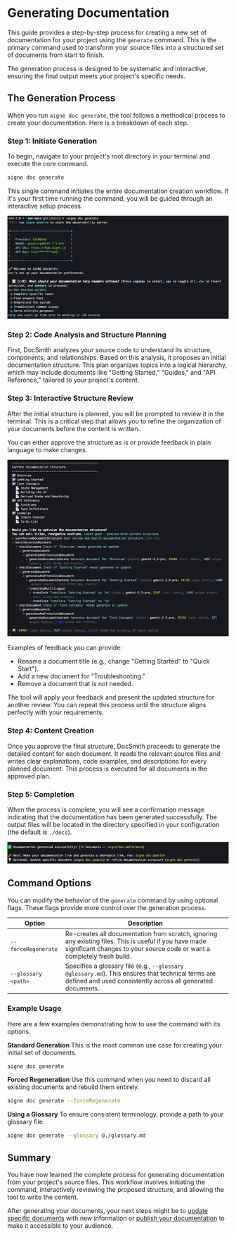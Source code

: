 # Generating Documentation

This guide provides a step-by-step process for creating a new set of documentation for your project using the `generate` command. This is the primary command used to transform your source files into a structured set of documents from start to finish.

The generation process is designed to be systematic and interactive, ensuring the final output meets your project's specific needs.

## The Generation Process

When you run `aigne doc generate`, the tool follows a methodical process to create your documentation. Here is a breakdown of each step.

### Step 1: Initiate Generation

To begin, navigate to your project's root directory in your terminal and execute the core command.

```bash title="Terminal" icon=lucide:terminal
aigne doc generate
```

This single command initiates the entire documentation creation workflow. If it's your first time running the command, you will be guided through an interactive setup process.

![Generate Documentation Dialog](../assets/screenshots/doc-generate.png)

### Step 2: Code Analysis and Structure Planning

First, DocSmith analyzes your source code to understand its structure, components, and relationships. Based on this analysis, it proposes an initial documentation structure. This plan organizes topics into a logical hierarchy, which may include documents like "Getting Started," "Guides," and "API Reference," tailored to your project's content.

### Step 3: Interactive Structure Review

After the initial structure is planned, you will be prompted to review it in the terminal. This is a critical step that allows you to refine the organization of your documents before the content is written.

You can either approve the structure as is or provide feedback in plain language to make changes.

![Reviewing the Documentation Structure](../assets/screenshots/doc-generate-docs.png)

Examples of feedback you can provide:

*   Rename a document title (e.g., change "Getting Started" to "Quick Start").
*   Add a new document for "Troubleshooting."
*   Remove a document that is not needed.

The tool will apply your feedback and present the updated structure for another review. You can repeat this process until the structure aligns perfectly with your requirements.

### Step 4: Content Creation

Once you approve the final structure, DocSmith proceeds to generate the detailed content for each document. It reads the relevant source files and writes clear explanations, code examples, and descriptions for every planned document. This process is executed for all documents in the approved plan.

### Step 5: Completion

When the process is complete, you will see a confirmation message indicating that the documentation has been generated successfully. The output files will be located in the directory specified in your configuration (the default is `./docs`).

![Documentation Generated Successfully](../assets/screenshots/doc-generated-successfully.png)

## Command Options

You can modify the behavior of the `generate` command by using optional flags. These flags provide more control over the generation process.

| Option                | Description                                                                                                                                                               |
| --------------------- | ------------------------------------------------------------------------------------------------------------------------------------------------------------------------- |
| `--forceRegenerate`   | Re-creates all documentation from scratch, ignoring any existing files. This is useful if you have made significant changes to your source code or want a completely fresh build. |
| `--glossary <path>`   | Specifies a glossary file (e.g., `--glossary @glossary.md`). This ensures that technical terms are defined and used consistently across all generated documents.               |

### Example Usage

Here are a few examples demonstrating how to use the command with its options.

**Standard Generation**
This is the most common use case for creating your initial set of documents.
```bash title="Terminal" icon=lucide:terminal
aigne doc generate
```

**Forced Regeneration**
Use this command when you need to discard all existing documents and rebuild them entirely.
```bash title="Terminal" icon=lucide:terminal
aigne doc generate --forceRegenerate
```

**Using a Glossary**
To ensure consistent terminology, provide a path to your glossary file.
```bash title="Terminal" icon=lucide:terminal
aigne doc generate --glossary @./glossary.md
```

## Summary

You have now learned the complete process for generating documentation from your project's source files. This workflow involves initiating the command, interactively reviewing the proposed structure, and allowing the tool to write the content.

After generating your documents, your next steps might be to [update specific documents](./guides-updating-documentation.md) with new information or [publish your documentation](./guides-publishing-your-docs.md) to make it accessible to your audience.